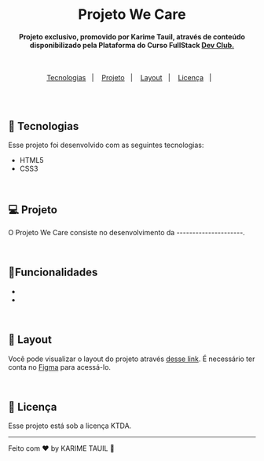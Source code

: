 <h1 align="center"> Projeto We Care </h1>

 <h4 align="center"> Projeto exclusivo, promovido por Karime Tauil, através de conteúdo disponibilizado pela Plataforma do Curso FullStack <a href="https://rodolfomori.com.br/devclub" target="_blank"> Dev Club. </a> </h4>

 <br>

<p align="center">
  <a href="#-tecnologias">Tecnologias</a>&nbsp;&nbsp;&nbsp;|&nbsp;&nbsp;&nbsp;
  <a href="#-projeto">Projeto</a>&nbsp;&nbsp;&nbsp;|&nbsp;&nbsp;&nbsp;
  <a href="#-layout">Layout</a>&nbsp;&nbsp;&nbsp;|&nbsp;&nbsp;&nbsp;
  <a href="#memo-licença">Licença</a>&nbsp;&nbsp;&nbsp;|&nbsp;&nbsp;&nbsp;
</p>

 <br>

  <div align="center">
    <img src=" "     
         width="600px">
  </div>

<br>

## 🚀 Tecnologias

Esse projeto foi desenvolvido com as seguintes tecnologias:

  - HTML5
  - CSS3
 
 <br>

## 💻 Projeto

O Projeto We Care consiste no desenvolvimento da ---------------------. 

 <br>
 
## 🚩Funcionalidades

- 
- 

 <br>

## 🔖 Layout

Você pode visualizar o layout do projeto através [desse link](https://www.figma.com/file/iy6s4aZebD1RwoyiOQdYAo/Netflix-DIG-(Community)?type=design&node-id=0-1&t=uiylD7RyKtWwInl3-0). É necessário ter conta no [Figma](https://figma.com) para acessá-lo.

<br>

## :memo: Licença

Esse projeto está sob a licença KTDA.

---

Feito com ♥ by KARIME TAUIL :wave:   

